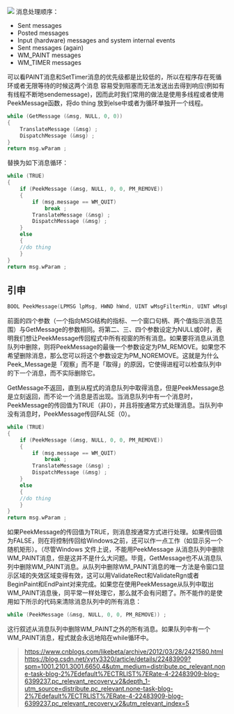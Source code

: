 ![](https://img-blog.csdn.net/20140329120412812?watermark/2/text/aHR0cDovL2Jsb2cuY3Nkbi5uZXQveHl0eTMzMjA=/font/5a6L5L2T/fontsize/400/fill/I0JBQkFCMA==/dissolve/70/gravity/Center)
消息处理顺序：
- Sent messages
- Posted messages
- Input (hardware) messages and system internal events
- Sent messages (again)
- WM_PAINT messages
- WM_TIMER messages

可以看PAINT消息和SetTimer消息的优先级都是比较低的，所以在程序存在死循环或者无限等待的时候这两个消息
容易受到阻塞而无法发送出去得到响应(例如有有线程不断地sendemessage)，因而此时我们常用的做法是使用多线程或者使用PeekMessage函数，将do thing 放到else中或者为循环单独开一个线程。

```cpp
while (GetMessage (&msg, NULL, 0, 0)) 
{ 
    TranslateMessage (&msg) ; 
    DispatchMessage (&msg) ; 
} 
return msg.wParam ;
```
替换为如下消息循环：
```cpp
while (TRUE) 
{ 
    if (PeekMessage (&msg, NULL, 0, 0, PM_REMOVE)) 
    { 
        if (msg.message == WM_QUIT) 
            break ; 
        TranslateMessage (&msg) ; 
        DispatchMessage (&msg) ; 
    } 
    else 
    { 
    //do thing
    } 
} 
return msg.wParam ;
```

## 引申
```cpp
BOOL PeekMessage(LPMSG lpMsg, HWND hWnd, UINT wMsgFilterMin, UINT wMsgFilterMax, UINT wRemoveMsg);
```
前面的四个参数（一个指向MSG结构的指标、一个窗口句柄、两个值指示消息范围）与GetMessage的参数相同。将第二、三、四个参数设定为NULL或0时，表明我们想让PeekMessage传回程式中所有视窗的所有消息。如果要将消息从消息队列中删除，则将PeekMessage的最後一个参数设定为PM_REMOVE。如果您不希望删除消息，那么您可以将这个参数设定为PM_NOREMOVE。这就是为什么Peek_Message是「观察」而不是「取得」的原因，它使得进程可以检查队列中的下一个消息，而不实际删除它。

GetMessage不返回，直到从程式的消息队列中取得消息，但是PeekMessage总是立刻返回，而不论一个消息是否出现。当消息队列中有一个消息时，PeekMessage的传回值为TRUE（非0），并且将按通常方式处理消息。当队列中没有消息时，PeekMessage传回FALSE（0）。

```cpp
while (TRUE) 
{ 
    if (PeekMessage (&msg, NULL, 0, 0, PM_REMOVE)) 
    { 
        if (msg.message == WM_QUIT) 
            break ; 
        TranslateMessage (&msg) ; 
        DispatchMessage (&msg) ; 
    } 
    else 
    { 
    //do thing
    } 
} 
return msg.wParam ;
```

如果PeekMessage的传回值为TRUE，则消息按通常方式进行处理。如果传回值为FALSE，则在将控制传回给Windows之前，还可以作一点工作（如显示另一个随机矩形）。（尽管Windows 文件上说，不能用PeekMessage 从消息队列中删除WM_PAINT消息，但是这并不是什么大问题。毕竟，GetMessage也不从消息队列中删除WM_PAINT消息。从队列中删除WM_PAINT消息的唯一方法是令窗口显示区域的失效区域变得有效，这可以用ValidateRect和ValidateRgn或者BeginPaint和EndPaint对来完成。如果您在使用PeekMessage从队列中取出WM_PAINT消息後，同平常一样处理它，那么就不会有问题了。所不能作的是使用如下所示的代码来清除消息队列中的所有消息：
```cpp
while (PeekMessage (&msg, NULL, 0, 0, PM_REMOVE)) ; 
```
这行叙述从消息队列中删除WM_PAINT之外的所有消息。如果队列中有一个WM_PAINT消息，程式就会永远地陷在while循环中。

>https://www.cnblogs.com/likebeta/archive/2012/03/28/2421580.html
>https://blog.csdn.net/xyty3320/article/details/22483909?spm=1001.2101.3001.6650.4&utm_medium=distribute.pc_relevant.none-task-blog-2%7Edefault%7ECTRLIST%7ERate-4-22483909-blog-6399237.pc_relevant_recovery_v2&depth_1-utm_source=distribute.pc_relevant.none-task-blog-2%7Edefault%7ECTRLIST%7ERate-4-22483909-blog-6399237.pc_relevant_recovery_v2&utm_relevant_index=5
